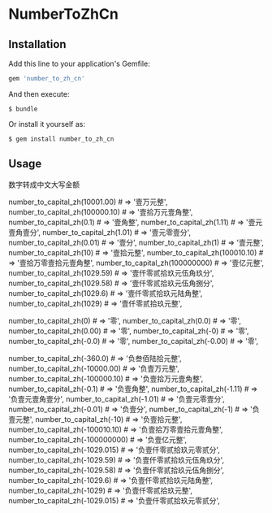 # NumberToZhCn

## Installation

Add this line to your application's Gemfile:

```ruby
gem 'number_to_zh_cn'
```

And then execute:

    $ bundle

Or install it yourself as:

    $ gem install number_to_zh_cn

## Usage

数字转成中文大写金额

number_to_capital_zh(10001.00)               # => '壹万元整',
number_to_capital_zh(100000.10)              # => '壹拾万元壹角整',
number_to_capital_zh(0.1)                    # => '壹角整',
number_to_capital_zh(1.11)                   # => '壹元壹角壹分',
number_to_capital_zh(1.01)                   # => '壹元零壹分',
number_to_capital_zh(0.01)                   # => '壹分',
number_to_capital_zh(1)                      # => '壹元整',
number_to_capital_zh(10)                     # => '壹拾元整',
number_to_capital_zh(100010.10)              # => '壹拾万零壹拾元壹角整',
number_to_capital_zh(100000000)              # => '壹亿元整',
number_to_capital_zh(1029.59)                # => '壹仟零贰拾玖元伍角玖分',
number_to_capital_zh(1029.58)                # => '壹仟零贰拾玖元伍角捌分',
number_to_capital_zh(1029.6)                 # => '壹仟零贰拾玖元陆角整',
number_to_capital_zh(1029)                   # => '壹仟零贰拾玖元整',

number_to_capital_zh(0)                      # => '零',
number_to_capital_zh(0.0)                    # => '零',
number_to_capital_zh(0.00)                   # => '零',
number_to_capital_zh(-0)                     # => '零',
number_to_capital_zh(-0.0)                   # => '零',
number_to_capital_zh(-0.00)                  # => '零',

number_to_capital_zh(-360.0)                 # => '负叁佰陆拾元整',
number_to_capital_zh(-10000.00)              # => '负壹万元整',
number_to_capital_zh(-100000.10)             # => '负壹拾万元壹角整',
number_to_capital_zh(-0.1)                   # => '负壹角整',
number_to_capital_zh(-1.11)                  # => '负壹元壹角壹分',
number_to_capital_zh(-1.01)                  # => '负壹元零壹分',
number_to_capital_zh(-0.01)                  # => '负壹分',
number_to_capital_zh(-1)                     # => '负壹元整',
number_to_capital_zh(-10)                    # => '负壹拾元整',
number_to_capital_zh(-100010.10)             # => '负壹拾万零壹拾元壹角整',
number_to_capital_zh(-100000000)             # => '负壹亿元整',
number_to_capital_zh(-1029.015)              # => '负壹仟零贰拾玖元零贰分',
number_to_capital_zh(-1029.59)               # => '负壹仟零贰拾玖元伍角玖分',
number_to_capital_zh(-1029.58)               # => '负壹仟零贰拾玖元伍角捌分',
number_to_capital_zh(-1029.6)                # => '负壹仟零贰拾玖元陆角整',
number_to_capital_zh(-1029)                  # => '负壹仟零贰拾玖元整',
number_to_capital_zh(-1029.015)              # => '负壹仟零贰拾玖元零贰分',

